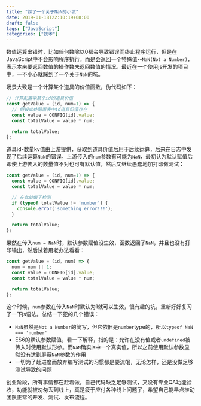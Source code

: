 ```yaml
---
title: "踩了一个关于NaN的小坑"
date: 2019-01-18T22:10:19+08:00
draft: false
tags: ["JavaScript"]
categories: ["技术"]
---
```

数值运算出错时，比如任何数除以0都会导致错误而终止程序运行，但是在JavaScript中不会影响程序执行，而是会返回一个特殊值--`NaN(Not a Number)`，表示本来要返回数值的操作数未返回数值的情况。最近在一个使用js开发的项目中，一不小心就踩到了一个关于`NaN`的坑。

<!--more-->

场景大致是一个计算某个道具的价值函数，伪代码如下：
```javascript
// 计算配置中某个id的道具价值
const getValue = (id, num=1) => {
  // 假设此处配置表中id道具价值存在
  const value = CONFIG[id].value;
  const totalValue = value * num;

  return totalValue;
};
```
道具id-数量kv值由上游提供，获取到道具价值后用于后续运算，后来在日志中发现了后续运算`NaN`的错误。上游传入的`num`参数有可能为`NaN`，最初认为默认赋值后即使上游传入的数量值不对也可有默认值，然后又继续愚蠢地加打印做测试：
```javascript
const getValue = (id, num=1) => {
  const value = CONFIG[id].value;
  const totalValue = value * num;

  // 在此处做了检测
  if (typeof totalValue != 'number') {
    console.error('something error!!!');
  }

  return totalValue;
};
```
果然在传入`num = NaN`时，默认参数赋值没生效，函数返回了`NaN`，并且也没有打印输出，然后试着用老办法看看：
```javascript
const getValue = (id, num) => {
  num = num || 1;
  const value = CONFIG[id].value;
  const totalValue = value * num;

  return totalValue;
};
```
这个时候，`num`参数在传入`NaN`时默认为1就可以生效，很有趣的坑，重新好好复习了一下js语法。总结一下犯的几个错误：
* `NaN`虽然是`Not a Number`的简写，但它依旧是`number`type的，所以`typeof NaN === 'number'`  
* ES6的默认参数赋值，看一下解释，指的是：允许在没有值或者`undefined`被传入时使用默认形参。而`NaN`确实js中一个真实值，所以之前使用默认参数显然没有达到屏蔽`NaN`参数的作用  
* 一切为了赶进度而放弃编写测试的习惯都是耍流氓，无论怎样，还是没做足够测试导致的问题

创业阶段，所有事情都在赶着做，自己代码缺乏足够测试，又没有专业QA功能验收，功能就被匆匆丢到线上，真是疲于应付各种线上问题了，希望自己能早点推动团队正常的开发、测试、发布流程。
